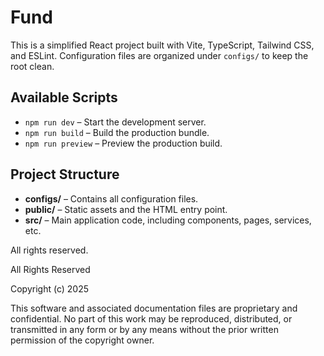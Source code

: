 # Fund

This is a simplified React project built with Vite, TypeScript, Tailwind CSS, and ESLint. Configuration files are organized under `configs/` to keep the root clean.

## Available Scripts

- `npm run dev` – Start the development server.
- `npm run build` – Build the production bundle.
- `npm run preview` – Preview the production build.

## Project Structure

- **configs/** – Contains all configuration files.
- **public/** – Static assets and the HTML entry point.
- **src/** – Main application code, including components, pages, services, etc.

All rights reserved.

All Rights Reserved

Copyright (c) 2025

This software and associated documentation files are proprietary and confidential.
No part of this work may be reproduced, distributed, or transmitted in any form 
or by any means without the prior written permission of the copyright owner.